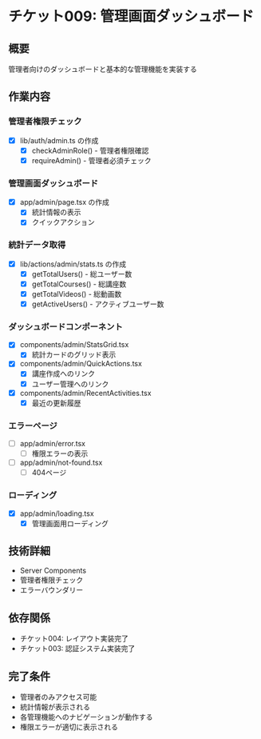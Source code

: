 # チケット009: 管理画面ダッシュボード

## 概要
管理者向けのダッシュボードと基本的な管理機能を実装する

## 作業内容

### 管理者権限チェック
- [x] lib/auth/admin.ts の作成
  - [x] checkAdminRole() - 管理者権限確認
  - [x] requireAdmin() - 管理者必須チェック

### 管理画面ダッシュボード
- [x] app/admin/page.tsx の作成
  - [x] 統計情報の表示
  - [x] クイックアクション

### 統計データ取得
- [x] lib/actions/admin/stats.ts の作成
  - [x] getTotalUsers() - 総ユーザー数
  - [x] getTotalCourses() - 総講座数
  - [x] getTotalVideos() - 総動画数
  - [x] getActiveUsers() - アクティブユーザー数

### ダッシュボードコンポーネント
- [x] components/admin/StatsGrid.tsx
  - [x] 統計カードのグリッド表示
- [x] components/admin/QuickActions.tsx
  - [x] 講座作成へのリンク
  - [x] ユーザー管理へのリンク
- [x] components/admin/RecentActivities.tsx
  - [x] 最近の更新履歴

### エラーページ
- [ ] app/admin/error.tsx
  - [ ] 権限エラーの表示
- [ ] app/admin/not-found.tsx
  - [ ] 404ページ

### ローディング
- [x] app/admin/loading.tsx
  - [x] 管理画面用ローディング

## 技術詳細
- Server Components
- 管理者権限チェック
- エラーバウンダリー

## 依存関係
- チケット004: レイアウト実装完了
- チケット003: 認証システム実装完了

## 完了条件
- 管理者のみアクセス可能
- 統計情報が表示される
- 各管理機能へのナビゲーションが動作する
- 権限エラーが適切に表示される